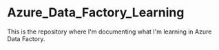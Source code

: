 # Azure_Data_Factory_Learning
This is the repository where I'm documenting what I'm learning in Azure Data Factory.
